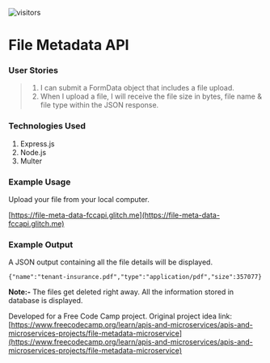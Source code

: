 ![visitors](https://visitor-badge.glitch.me/badge?page_id=sdthaker.visitor-badge)

# File Metadata API

### User Stories
> 1. I can submit a FormData object that includes a file upload.
> 2. When I upload a file, I will receive the file size in bytes, file name & file type within the JSON response.

### Technologies Used
1. Express.js
2. Node.js
3. Multer

### Example Usage
Upload your file from your local computer.

[https://file-meta-data-fccapi.glitch.me](https://file-meta-data-fccapi.glitch.me)

### Example Output
A JSON output containing all the file details will be displayed.

`{"name":"tenant-insurance.pdf","type":"application/pdf","size":357077}`

**Note:-** The files get deleted right away. All the information stored in database is displayed.

Developed for a Free Code Camp project. Original project idea link: [https://www.freecodecamp.org/learn/apis-and-microservices/apis-and-microservices-projects/file-metadata-microservice](https://www.freecodecamp.org/learn/apis-and-microservices/apis-and-microservices-projects/file-metadata-microservice)
